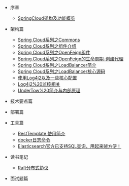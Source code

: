 <!-- 左侧目录 -->
* 序章
  * [SpringCloud架构及功能概览](architecture/Spring%20Cloud系列之组件介绍.md)
  
* 架构篇
  * [Spring Cloud系列之Commons](architecture/Spring%20Cloud系列之Commons.md)
  * [Spring Cloud系列之组件介绍](architecture/Spring%20Cloud系列之组件介绍.md)
  * [Spring Cloud系列之OpenFeign组件](architecture/Spring%20Cloud系列之OpenFeign组件.md)
  * [Spring Cloud系列之OpenFeign的生命周期-创建代理](architecture/Spring%20Cloud系列之OpenFeign的生命周期-创建代理.md)
  * [Spring Cloud系列之LoadBalancer简介](architecture/Spring%20Cloud系列之LoadBalancer简介.md)
  * [Spring Cloud系列之LoadBalancer核心源码](architecture/Spring%20Cloud系列之LoadBalancer核心源码.md)
  * [使用Log4j2以及一些核心配置](architecture/使用Log4j2以及一些核心配置.md)
  * [Log4j2%20监控相关](architecture/Log4j2%20监控相关.md)
  * [UnderTow%20简介与内部原理](architecture/UnderTow%20简介与内部原理.md)

 
* 技术要点篇
  
* 部署篇
 
* 工具篇
  * [RestTemplate 使用简介](tools/restTemplate.md)
  * [docker日志命令](tools/docker日志命令.md)
  * [Elasticsearch官方已支持SQL查询，用起来贼方便！](tools/Elasticsearch使用SQL查询.md)
* 读书笔记
  * [Raft分布式协议](notes/Raft分布式协议.md)

* 面试题篇